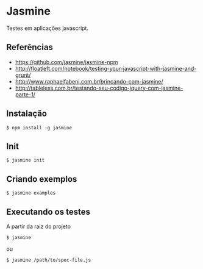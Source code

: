 # Jasmine

Testes em aplicações javascript.

## Referências

- https://github.com/jasmine/jasmine-npm
- http://floatleft.com/notebook/testing-your-javascript-with-jasmine-and-grunt/
- http://www.raphaelfabeni.com.br/brincando-com-jasmine/
- http://tableless.com.br/testando-seu-codigo-jquery-com-jasmine-parte-1/


## Instalação

```
$ npm install -g jasmine
```

## Init

```
$ jasmine init
```

## Criando exemplos

```
$ jasmine examples
```

## Executando os testes

A partir da raiz do projeto

```
$ jasmine
```

ou

```
$ jasmine /path/to/spec-file.js
```

